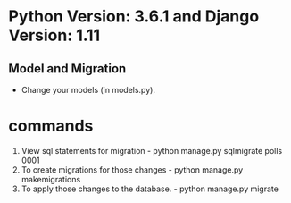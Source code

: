 # Python Version: 3.6.1 and Django Version: 1.11

## Model and Migration
 - Change your models (in models.py).
 # commands
  1. View sql statements for migration
    - python manage.py sqlmigrate polls 0001
  2. To create migrations for those changes
    - python manage.py makemigrations
  3. To apply those changes to the database.
    - python manage.py migrate

